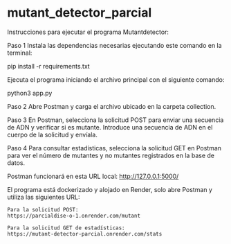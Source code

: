 # mutant_detector_parcial
Instrucciones para ejecutar el programa Mutantdetector:

Paso 1
Instala las dependencias necesarias ejecutando este comando en la terminal:

pip install -r requirements.txt

Ejecuta el programa iniciando el archivo principal con el siguiente comando:

python3 app.py

Paso 2
Abre Postman y carga el archivo ubicado en la carpeta collection.

Paso 3
En Postman, selecciona la solicitud POST para enviar una secuencia de ADN y verificar si es mutante. Introduce una secuencia de ADN en el cuerpo de la solicitud y envíala.

Paso 4
Para consultar estadísticas, selecciona la solicitud GET en Postman para ver el número de mutantes y no mutantes registrados en la base de datos.

Postman funcionará en esta URL local:
http://127.0.0.1:5000/

El programa está dockerizado y alojado en Render, solo abre Postman y utiliza las siguientes URL:

    Para la solicitud POST:
    https://parcialdise-o-1.onrender.com/mutant

    Para la solicitud GET de estadísticas:
    https://mutant-detector-parcial.onrender.com/stats

